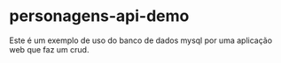 # personagens-api-demo
Este é um exemplo de uso do banco de dados mysql por uma aplicação web que faz um crud.
